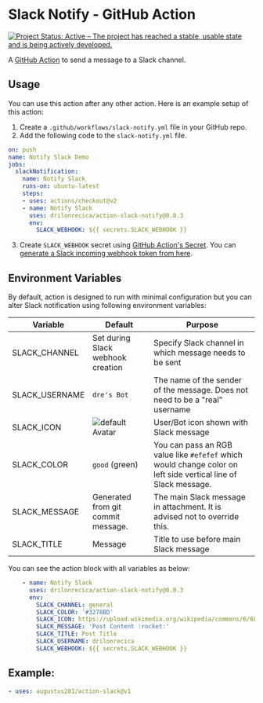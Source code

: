 # Slack Notify - GitHub Action
[![Project Status: Active – The project has reached a stable, usable state and is being actively developed.](https://www.repostatus.org/badges/latest/active.svg)](https://www.repostatus.org/#active)


A [GitHub Action](https://github.com/features/actions) to send a message to a Slack channel.

## Usage

You can use this action after any other action. Here is an example setup of this action:

1. Create a `.github/workflows/slack-notify.yml` file in your GitHub repo.
2. Add the following code to the `slack-notify.yml` file.

```yml
on: push
name: Notify Slack Demo
jobs:
  slackNotification:
    name: Notify Slack
    runs-on: ubuntu-latest
    steps:
    - uses: actions/checkout@v2
    - name: Notify Slack
      uses: drilonrecica/action-slack-notify@0.0.3
      env:
        SLACK_WEBHOOK: ${{ secrets.SLACK_WEBHOOK }}
```

3. Create `SLACK_WEBHOOK` secret using [GitHub Action's Secret](https://developer.github.com/actions/creating-workflows/storing-secrets). You can [generate a Slack incoming webhook token from here](https://slack.com/apps/A0F7XDUAZ-incoming-webhooks).


## Environment Variables

By default, action is designed to run with minimal configuration but you can alter Slack notification using following environment variables:

Variable       | Default                                               | Purpose
---------------|-------------------------------------------------------|---------------------------------------------------------------------------------------------------------------------------------------
SLACK_CHANNEL  | Set during Slack webhook creation                     | Specify Slack channel in which message needs to be sent
SLACK_USERNAME | `dre's Bot`                                               | The name of the sender of the message. Does not need to be a "real" username
SLACK_ICON     | ![default Avatar](https://github.com/drilonrecica.png?size=32) | User/Bot icon shown with Slack message
SLACK_COLOR    | `good` (green)                                        | You can pass an RGB value like `#efefef` which would change color on left side vertical line of Slack message.
SLACK_MESSAGE  | Generated from git commit message.                    | The main Slack message in attachment. It is advised not to override this.
SLACK_TITLE    | Message                                               | Title to use before main Slack message

You can see the action block with all variables as below:

```yml
    - name: Notify Slack
      uses: drilonrecica/action-slack-notify@0.0.3
      env:
        SLACK_CHANNEL: general
        SLACK_COLOR: '#3278BD'
        SLACK_ICON: https://upload.wikimedia.org/wikipedia/commons/6/68/NoxttonBot.png?size=48
        SLACK_MESSAGE: 'Post Content :rocket:'
        SLACK_TITLE: Post Title
        SLACK_USERNAME: drilonrecica
        SLACK_WEBHOOK: ${{ secrets.SLACK_WEBHOOK }}
```

<!-- Below screenshot help you visualize message part controlled by different variables: -->

<!-- <img width="600" alt="Screenshot_2019-03-26_at_5_56_05_PM" src="https://user-images.githubusercontent.com/4115/54997488-d1f94e00-4ff1-11e9-897f-a35ab90f525f.png"> -->

## Example:
```yml
- uses: augustus281/action-slack@v1
```
